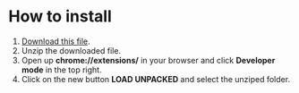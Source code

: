 # How to install

1. [Download this file](https://github.com/daltonmenezes/netflix-list-exporter/releases/download/1.0/netflix-list-exporter-chrome1.0.zip).
2. Unzip the downloaded file.
2. Open up __chrome://extensions/__ in your browser and click __Developer mode__ in the top right.
3. Click on the new button __LOAD UNPACKED__ and select the unziped folder.
